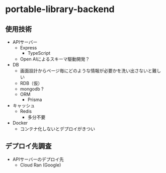 # portable-library-backend

## 使用技術

- APIサーバー
    - Express
        - TypeScript
    - Open AIによるスキーマ駆動開発？
- DB
    - 画面設計からページ毎にどのような情報が必要かを洗い出さないと難しい
    - RDB（仮）
    - mongodb ?
    - ORM
        - Prisma
- キャッシュ
    - Redis
        - 多分不要
- Docker
    - コンテナ化しないとデプロイがきつい

## デプロイ先調査

- APIサーバーのデプロイ先
    - Cloud Ran (Google)
